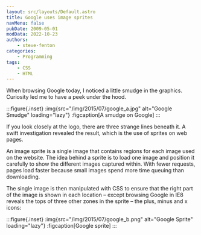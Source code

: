 ```yaml
---
layout: src/layouts/Default.astro
title: Google uses image sprites
navMenu: false
pubDate: 2009-05-01
modData: 2022-10-23
authors:
    - steve-fenton
categories:
    - Programming
tags:
    - CSS
    - HTML
---
```


When browsing Google today, I noticed a little smudge in the graphics. Curiosity led me to have a peek under the hood.

:::figure{.inset}
:img{src="/img/2015/07/google_a.jpg" alt="Google Smudge" loading="lazy"}
:figcaption[A smudge on Google]
:::

If you look closely at the logo, there are three strange lines beneath it. A swift investigation revealed the result, which is the use of sprites on web pages.

An image sprite is a single image that contains regions for each image used on the website. The idea behind a sprite is to load one image and position it carefully to show the different images captured within. With fewer requests, pages load faster because small images spend more time queuing than downloading.

The single image is then manipulated with CSS to ensure that the right part of the image is shown in each location – except browsing Google in IE8 reveals the tops of three other zones in the sprite – the plus, minus and x icons:

:::figure{.inset}
:img{src="/img/2015/07/google_b.png" alt="Google Sprite" loading="lazy"}
:figcaption[Google sprite]
:::